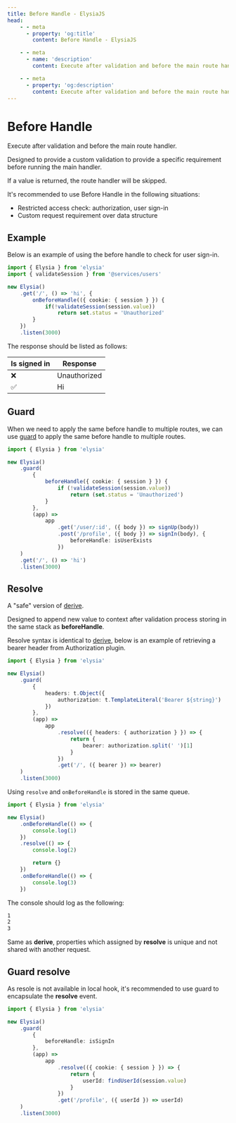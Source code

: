 ```yaml
---
title: Before Handle - ElysiaJS
head:
    - - meta
      - property: 'og:title'
        content: Before Handle - ElysiaJS

    - - meta
      - name: 'description'
        content: Execute after validation and before the main route handler. Designed to provide a custom validation to provide a specific requirement before running the main handler. It's recommended to use Before Handle in the following situations. Restricted access check, authorization, user sign-in. Custom request requirement over data structure

    - - meta
      - property: 'og:description'
        content: Execute after validation and before the main route handler. Designed to provide a custom validation to provide a specific requirement before running the main handler. It's recommended to use Before Handle in the following situations. Restricted access check, authorization, user sign-in. Custom request requirement over data structure
---
```


# Before Handle

Execute after validation and before the main route handler.

Designed to provide a custom validation to provide a specific requirement before running the main handler.

If a value is returned, the route handler will be skipped.

It's recommended to use Before Handle in the following situations:

-   Restricted access check: authorization, user sign-in
-   Custom request requirement over data structure

## Example

Below is an example of using the before handle to check for user sign-in.

```typescript
import { Elysia } from 'elysia'
import { validateSession } from '@services/users'

new Elysia()
    .get('/', () => 'hi', {
        onBeforeHandle(({ cookie: { session } }) {
            if(!validateSession(session.value))
                return set.status = 'Unauthorized'
        }
    })
    .listen(3000)
```

The response should be listed as follows:

| Is signed in | Response     |
| ------------ | ------------ |
| ❌           | Unauthorized |
| ✅           | Hi           |

## Guard

When we need to apply the same before handle to multiple routes, we can use [guard](/en/new/essential/guard) to apply the same before handle to multiple routes.

```typescript
import { Elysia } from 'elysia'

new Elysia()
    .guard(
        {
            beforeHandle({ cookie: { session } }) {
                if (!validateSession(session.value))
                    return (set.status = 'Unauthorized')
            }
        },
        (app) =>
            app
                .get('/user/:id', ({ body }) => signUp(body))
                .post('/profile', ({ body }) => signIn(body), {
                    beforeHandle: isUserExists
                })
    )
    .get('/', () => 'hi')
    .listen(3000)
```

## Resolve

A "safe" version of [derive](/en/life-cycle/before-handle#derive).

Designed to append new value to context after validation process storing in the same stack as **beforeHandle**.

Resolve syntax is identical to [derive](/en/life-cycle/before-handle#derive), below is an example of retrieving a bearer header from Authorization plugin.

```typescript
import { Elysia } from 'elysia'

new Elysia()
    .guard(
        {
            headers: t.Object({
                authorization: t.TemplateLiteral('Bearer ${string}')
            })
        },
        (app) =>
            app
                .resolve(({ headers: { authorization } }) => {
                    return {
                        bearer: authorization.split(' ')[1]
                    }
                })
                .get('/', ({ bearer }) => bearer)
    )
    .listen(3000)
```

Using `resolve` and `onBeforeHandle` is stored in the same queue.

```typescript
import { Elysia } from 'elysia'

new Elysia()
    .onBeforeHandle(() => {
        console.log(1)
    })
    .resolve(() => {
        console.log(2)

        return {}
    })
    .onBeforeHandle(() => {
        console.log(3)
    })
```

The console should log as the following:

```bash
1
2
3
```

Same as **derive**, properties which assigned by **resolve** is unique and not shared with another request.

## Guard resolve

As resole is not available in local hook, it's recommended to use guard to encapsulate the **resolve** event.

```typescript
import { Elysia } from 'elysia'

new Elysia()
    .guard(
        {
            beforeHandle: isSignIn
        },
        (app) =>
            app
                .resolve(({ cookie: { session } }) => {
                    return {
                        userId: findUserId(session.value)
                    }
                })
                .get('/profile', ({ userId }) => userId)
    )
    .listen(3000)
```
